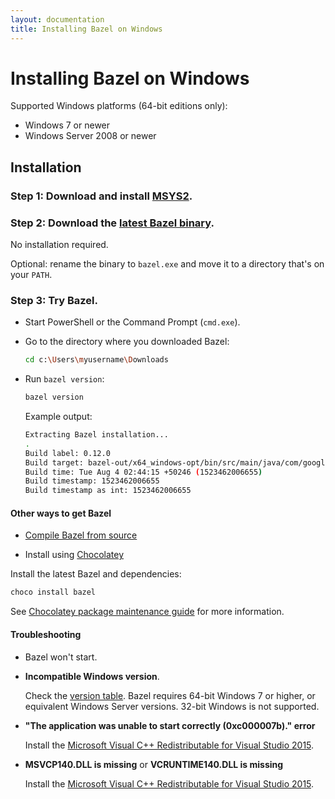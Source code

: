 ```yaml
---
layout: documentation
title: Installing Bazel on Windows
---
```


# <a name="windows"></a>Installing Bazel on Windows

Supported Windows platforms (64-bit editions only):

*  Windows 7 or newer
*  Windows Server 2008 or newer

## Installation

### Step 1:  Download and install [MSYS2](https://msys2.github.io/).

### Step 2:  Download the [latest Bazel binary](https://github.com/bazelbuild/bazel/releases).

No installation required.

Optional: rename the binary to `bazel.exe` and move it to a directory that's on your `PATH`.

### Step 3:  Try Bazel.

*    Start PowerShell or the Command Prompt (`cmd.exe`).

*    Go to the directory where you downloaded Bazel:
     ```sh
     cd c:\Users\myusername\Downloads
     ```

*    Run `bazel version`:
     ```sh
     bazel version
     ```
     Example output:
     ```sh
     Extracting Bazel installation...
     .
     Build label: 0.12.0
     Build target: bazel-out/x64_windows-opt/bin/src/main/java/com/google/devtools/build/lib/bazel/BazelServer_deploy.jar
     Build time: Tue Aug 4 02:44:15 +50246 (1523462006655)
     Build timestamp: 1523462006655
     Build timestamp as int: 1523462006655
     ```

#### Other ways to get Bazel

*   [Compile Bazel from source](install-compile-source.html)

*   Install using [Chocolatey](https://chocolatey.org)

Install the latest Bazel and dependencies:

```sh
choco install bazel
```

See [Chocolatey package maintenance guide](https://bazel.build/windows-chocolatey-maintenance.html) for more
information.

#### Troubleshooting

*   Bazel won't start.

-   **Incompatible Windows version**.

    Check the <a href="https://msdn.microsoft.com/en-us/library/windows/desktop/ms724832(v=vs.85).aspx">version table</a>. Bazel requires 64-bit Windows 7 or higher, or equivalent Windows Server versions. 32-bit Windows is not supported.

-   **"The application was unable to start correctly (0xc000007b)." error**

    Install the [Microsoft Visual C++ Redistributable for Visual Studio 2015](https://www.microsoft.com/en-us/download/details.aspx?id=48145).

-   **MSVCP140.DLL is missing** or **VCRUNTIME140.DLL is missing**

    Install the [Microsoft Visual C++ Redistributable for Visual Studio 2015](https://www.microsoft.com/en-us/download/details.aspx?id=48145).


